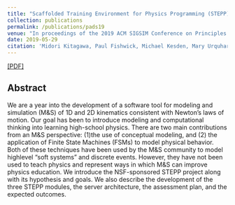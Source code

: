 ```yaml
---
title: "Scaffolded Training Environment for Physics Programming (STEPP): Modeling High School Physics using Concept Maps and State Machines"
collection: publications
permalink: /publications/pads19
venue: "In proceedings of the 2019 ACM SIGSIM Conference on Principles of Advanced Discrete Simulation (SIGSIM-PADS’19)"
date: 2019-05-29
citation: 'Midori Kitagawa, Paul Fishwick, Michael Kesden, Mary Urquhart, Rosanna Guadagno, <b>Rong Jin</b>, Ngoc Tran, Erik Omogbehin, Aditya Prakash, Priyanka Awaraddi, Baily Hale, Ken Suura, Aniket Raj, James Stanfield, and Henry Vo. <i>In proceedings of the 2019 ACM SIGSIM Conference on Principles of Advanced Discrete Simulation</i>. <b>SIGSIM-PADS’19</b>.'
---
```

[[PDF]](https://dl.acm.org/doi/abs/10.1145/3316480.3325513)

## Abstract
We are a year into the development of a software tool for modeling and simulation (M&S) of 1D and 2D kinematics
consistent with Newton’s laws of motion. Our goal has been to introduce modeling and computational thinking into learning high-school physics. 
There are two main contributions from an M&S perspective: (1)the use of conceptual modeling, and (2) the application of Finite
State Machines (FSMs) to model physical behavior. Both of these techniques have been used by the M&S community to model highlevel “soft systems” and discrete events. 
However, they have not been used to teach physics and represent ways in which M&S can improve physics education. We introduce the NSF-sponsored STEPP project along with its hypothesis and goals. We also
describe the development of the three STEPP modules, the server architecture, the assessment plan, and the expected outcomes.
